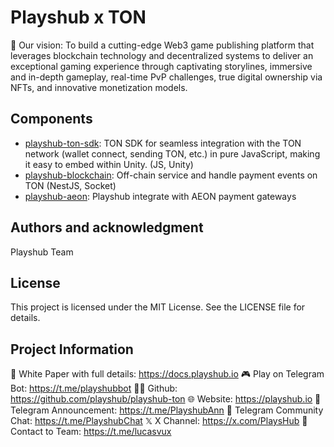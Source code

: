 # Playshub x TON

🚀 Our vision: To build a cutting-edge Web3 game publishing platform that leverages blockchain technology and decentralized systems to deliver an exceptional gaming experience through captivating storylines, immersive and in-depth gameplay, real-time PvP challenges, true digital ownership via NFTs, and innovative monetization models.

## Components

- [playshub-ton-sdk](./playshub-ton-sdk/README.md): TON SDK for seamless integration with the TON network (wallet connect, sending TON, etc.) in pure JavaScript, making it easy to embed within Unity. (JS, Unity)
- [playshub-blockchain](./playshub-blockchain/README.md): Off-chain service and handle payment events on TON (NestJS, Socket)
- [playshub-aeon](./intergarations/playshub-aeon/README.md): Playshub integrate with AEON payment gateways

## Authors and acknowledgment

Playshub Team

## License

This project is licensed under the MIT License. See the LICENSE file for details.

## Project Information

📝 White Paper with full details: https://docs.playshub.io
🎮 Play on Telegram Bot: https://t.me/playshubbot
👨‍💻 Github: https://github.com/playshub/playshub-ton
🌐 Website: https://playshub.io
📢 Telegram Announcement: https://t.me/PlayshubAnn
💬 Telegram Community Chat: https://t.me/PlayshubChat
𝕏 X Channel: https://x.com/PlaysHub
📩 Contact to Team: https://t.me/lucasvux

